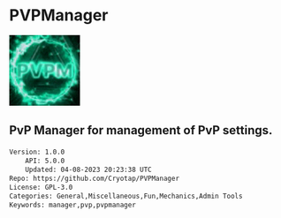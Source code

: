 # PVPManager
<img src="https://raw.githubusercontent.com/Cryotap/PVPManager/a825cccfedaffa3546034aa369d721ae8f35f1ef/PVPM.gif" width="128" height="128" />

## PvP Manager for management of PvP settings. 
```properties
Version: 1.0.0
    API: 5.0.0
    Updated: 04-08-2023 20:23:38 UTC
Repo: https://github.com/Cryotap/PVPManager
License: GPL-3.0
Categories: General,Miscellaneous,Fun,Mechanics,Admin Tools
Keywords: manager,pvp,pvpmanager
```